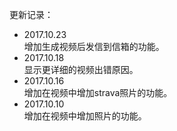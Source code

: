 更新记录：
* 2017.10.23<br>
  增加生成视频后发信到信箱的功能。
* 2017.10.18<br>
  显示更详细的视频出错原因。
* 2017.10.16<br>
  增加在视频中增加strava照片的功能。
* 2017.10.10<br>
  增加在视频中增加照片的功能。

